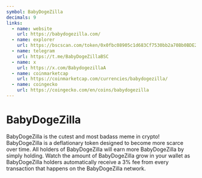 ```yaml
---
symbol: BabyDogeZilla
decimals: 9
links:
  - name: website
    url: https://babydogezilla.com/
  - name: explorer
    url: https://bscscan.com/token/0x0fbc08905c1d683Cf7530bb2a70Bb0BDE231E5B9
  - name: telegram
    url: https://t.me/BabyDogeZillaBSC
  - name: x
    url: https://x.com/BabydogezillaA
  - name: coinmarketcap
    url: https://coinmarketcap.com/currencies/babydogezilla/
  - name: coingecko
    url: https://coingecko.com/en/coins/babydogezilla
---
```


# BabyDogeZilla

BabyDogeZilla is the cutest and most badass meme in crypto! BabyDogeZilla is a deflationary token designed to become more scarce over time. All holders of BabyDogeZilla will earn more BabyDogeZilla by simply holding. Watch the amount of BabyDogeZilla grow in your wallet as BabyDogeZilla holders automatically receive a 3% fee from every transaction that happens on the BabyDogeZilla network.
